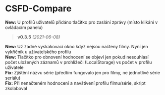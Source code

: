 # CSFD-Compare

**New:** U profilů uživatelů přidáno tlačítko pro zaslání zprávy (místo klikání v ovládacím panelu)  

> **v0.3.5** _(2021-06-08)_

**New:** Už žádné vyskakovací okno když nejsou načteny filmy. Nyní jen vykřičník u uživatelského profilu  
**New:** Tlačítko pro obnovení hodnocení se objeví jen pokud nesouhlasí počet uložených záznamů v prohlížeči (LocalStorage) vs počet v profilu uživatele  
**Fix:** Zjištění názvu série (předtím fungovalo jen pro filmy, ne jednotlivé série seriálu)  
**Fix:** Při nenačteném hodnocení a navštívení profilu filmu/série, skript zkolaboval  